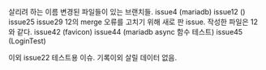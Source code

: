 살리려 하는 이름 변경된 파일들이 있는 브랜치들.
issue4 (mariadb)
issue12 ()
issue25
issue29 12의 merge 오류를 고치기 위해 새로 판 issue. 작성한 파일은 12와 같다.
issue42 (favicon)
issue44 (mariadb async 함수 테스트)
issue45 (LoginTest)

이외
issue22 테스트용 이슈. 기록이외 살릴 데이터 없음.